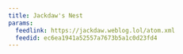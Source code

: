 ```yaml
---
title: Jackdaw's Nest
params:
  feedlink: https://jackdaw.weblog.lol/atom.xml
  feedid: ec6ea1941a52557a7673b5a1c0d23fd4
---
```


